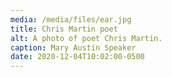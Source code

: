 ```yaml
---
media: /media/files/ear.jpg
title: Chris Martin poet
alt: A photo of poet Chris Martin.
caption: Mary Austin Speaker
date: 2020-12-04T10:02:00-0500
---
```

